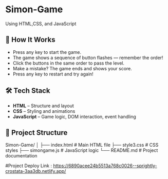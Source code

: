 # Simon-Game
Using HTML,CSS, and JavaScript 
## 🧠 How It Works

- Press any key to start the game.
- The game shows a sequence of button flashes — remember the order!
- Click the buttons in the same order to pass the level.
- Make a mistake? The game ends and shows your score.
- Press any key to restart and try again!

## 🛠️ Tech Stack

- **HTML** – Structure and layout
- **CSS** – Styling and animations
- **JavaScript** – Game logic, DOM interaction, event handling

## 📂 Project Structure
Simon-Game/
│
├── index.html # Main HTML file
├── style3.css # CSS styles
├── simongame.js # JavaScript logic
└── README.md # Project documentation

#Project Deploy Link :
https://6890acee24b5513a768c0026--sprightly-crostata-3aa3db.netlify.app/

